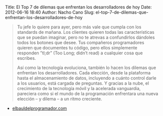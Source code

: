 Title: El Top 7 de dilemas que enfrentan los desarrolladores de hoy
Date: 2012-06-16 18:40
Author: Nacho Cano
Slug: el-top-7-de-dilemas-que-enfrentan-los-desarrolladores-de-hoy

> Tu jefe lo quiere para ayer, pero más vale que cumpla con los
> standards de mañana. Los clientes quieren todas las características
> que se puedan imaginar, pero no te atrevas a confundirlos dándoles
> todos los botones que desee. Tus compañeros programadores quieren que
> documentes tu código, pero ellos simplemente responden ”tl;dr” (Too
> Long; didn’t read) a cualquier cosa que escribes.
>
> Así como la tecnología evoluciona, también lo hacen los dilemas que
> enfrentan los desarrolladores. Cada elección, desde la plataforma
> hasta el almacenamiento de datos, incluyendo a cuánto control darle a
> los usuarios, está cargada de preguntas. Y gracias a la nube, el
> crecimiento de la tecnología móvil y la acelerada vanguardia,
> pareciera como si el mundo de la programación enfrentara una nueva
> elección – y dilema – a un ritmo creciente.

- [elbauldelprogramador.com][]

  [elbauldelprogramador.com]: http://www.elbauldelprogramador.com/programacion/el-top-7-de-dilemas-que-enfrentan-los-desarrolladores-de-hoy/
    "El Top 7 de dilemas que enfrentan los desarrolladores de hoy"
